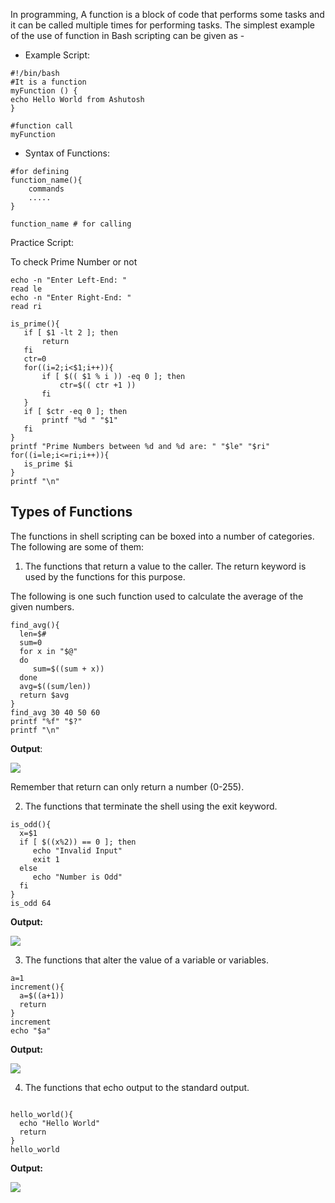 In programming, A function is a block of code that performs some tasks and it can be called multiple times for performing tasks. 
The simplest example of the use of function in Bash scripting can be given as -
* Example Script:

```
#!/bin/bash
#It is a function
myFunction () {
echo Hello World from Ashutosh
}

#function call
myFunction 

```

* Syntax of Functions:

```
#for defining
function_name(){
    commands
    .....
}

function_name # for calling
```


Practice Script: 

To check Prime Number or not

```
echo -n "Enter Left-End: " 
read le
echo -n "Enter Right-End: " 
read ri

is_prime(){ 
   if [ $1 -lt 2 ]; then 
       return 
   fi 
   ctr=0 
   for((i=2;i<$1;i++)){ 
       if [ $(( $1 % i )) -eq 0 ]; then 
           ctr=$(( ctr +1 )) 
       fi 
   }
   if [ $ctr -eq 0 ]; then 
       printf "%d " "$1" 
   fi 
}
printf "Prime Numbers between %d and %d are: " "$le" "$ri"
for((i=le;i<=ri;i++)){ 
   is_prime $i 
} 
printf "\n"
```


## Types of Functions

The functions in shell scripting can be boxed into a number of categories. The following are some of them:

1. The functions that return a value to the caller. The return keyword is used by the functions for this purpose.

The following is one such function used to calculate the average of the given numbers.

```
find_avg(){ 
  len=$#
  sum=0
  for x in "$@"
  do
     sum=$((sum + x))
  done
  avg=$((sum/len))
  return $avg
}
find_avg 30 40 50 60
printf "%f" "$?"
printf "\n"

```
**Output**:

![](https://media.geeksforgeeks.org/wp-content/uploads/20220523201935/Screenshotfrom20220523200943.png)

Remember that return can only return a number (0-255).

2. The functions that terminate the shell using the exit keyword.

```
is_odd(){ 
  x=$1
  if [ $((x%2)) == 0 ]; then
     echo "Invalid Input"
     exit 1
  else
     echo "Number is Odd"
  fi
}
is_odd 64

```
**Output:**

![](https://media.geeksforgeeks.org/wp-content/uploads/20220523201832/Screenshotfrom20220523200855.png)

3. The functions that alter the value of a variable or variables.

```
a=1
increment(){ 
  a=$((a+1))
  return
}
increment
echo "$a"

```
**Output:**

![](https://media.geeksforgeeks.org/wp-content/uploads/20220523201722/Screenshotfrom20220523200505.png)

4. The functions that echo output to the standard output.
```

hello_world(){ 
  echo "Hello World"
  return
}
hello_world
```

**Output:**

![](https://media.geeksforgeeks.org/wp-content/uploads/20220523201535/Screenshotfrom20220523200423.png)